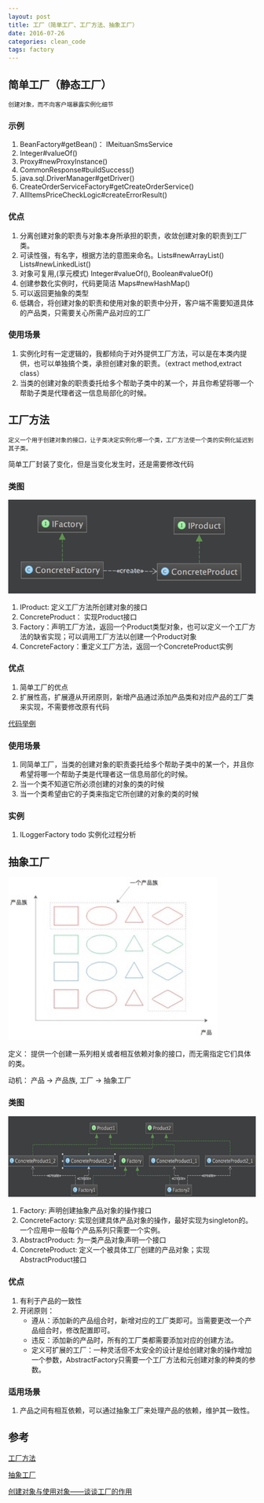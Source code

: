 ```yaml
---
layout: post
title: 工厂（简单工厂、工厂方法、抽象工厂）
date: 2016-07-26
categories: clean_code
tags: factory
---
```





## 简单工厂（静态工厂）

`创建对象，而不向客户端暴露实例化细节`

### 示例

1. BeanFactory#getBean()： IMeituanSmsService
2. Integer#valueOf()
3. Proxy#newProxyInstance()
4. CommonResponse#buildSuccess()
5. java.sql.DriverManager#getDriver()
6. CreateOrderServiceFactory#getCreateOrderService()
7. AllItemsPriceCheckLogic#createErrorResult()

### 优点

1. 分离创建对象的职责与对象本身所承担的职责，收敛创建对象的职责到工厂类。
2. 可读性强，有名字，根据方法的意图来命名。Lists#newArrayList() Lists#newLinkedList()
3. 对象可复用,(享元模式) Integer#valueOf(), Boolean#valueOf()
4. 创建参数化实例时，代码更简洁 Maps#newHashMap()
5. 可以返回更抽象的类型
6. 低耦合，将创建对象的职责和使用对象的职责中分开，客户端不需要知道具体的产品类，只需要关心所需产品对应的工厂

### 使用场景

1. 实例化时有一定逻辑的，我都倾向于对外提供工厂方法，可以是在本类内提供，也可以单独搞个类，承担创建对象的职责。（extract method,extract class）
2. 当类的创建对象的职责委托给多个帮助子类中的某一个，并且你希望将哪一个帮助子类是代理者这一信息局部化的时候。

## 工厂方法

`定义一个用于创建对象的接口，让子类决定实例化哪一个类，工厂方法使一个类的实例化延迟到其子类。`

简单工厂封装了变化，但是当变化发生时，还是需要修改代码

### 类图

![类图](/images/design_pattern/factory.png)

1. IProduct: 定义工厂方法所创建对象的接口
2. ConcreteProduct： 实现Product接口
3. Factory：声明工厂方法，返回一个Product类型对象，也可以定义一个工厂方法的缺省实现；可以调用工厂方法以创建一个Product对象
4. ConcreteFactory：重定义工厂方法，返回一个ConcreteProduct实例

### 优点

1. 简单工厂的优点
2. 扩展性高，扩展遵从开闭原则，新增产品通过添加产品类和对应产品的工厂类来实现，不需要修改原有代码

[代码举例](https://github.com/lcj1992/learn/blob/master/java/designPattern/src/main/java/creational/facotry/FactoryTest.java)

### 使用场景

1. 同简单工厂，当类的创建对象的职责委托给多个帮助子类中的某一个，并且你希望将哪一个帮助子类是代理者这一信息局部化的时候。
2. 当一个类不知道它所必须创建的对象的类的时候
3. 当一个类希望由它的子类来指定它所创建的对象的类的时候

### 实例

1. ILoggerFactory todo 实例化过程分析

## 抽象工厂

![产品族](/images/Design_pattern/abstract_factory.jpg)

定义： 提供一个创建一系列相关或者相互依赖对象的接口，而无需指定它们具体的类。

动机： 产品 -> 产品族, 工厂 -> 抽象工厂

### 类图

![类图](/images/design_pattern/abstract_factory.png)

1. Factory: 声明创建抽象产品对象的操作接口
2. ConcreteFactory: 实现创建具体产品对象的操作，最好实现为singleton的。一个应用中一般每个产品系列只需要一个实例。
3. AbstractProduct: 为一类产品对象声明一个接口
4. ConcreteProduct: 定义一个被具体工厂创建的产品对象；实现AbstractProduct接口

### 优点

1. 有利于产品的一致性
2. 开闭原则：
    * 遵从：添加新的产品组合时，新增对应的工厂类即可。当需要更改一个产品组合时，修改配置即可。
    * 违反：添加新的产品时，所有的工厂类都需要添加对应的创建方法。
    * 定义可扩展的工厂：一种灵活但不太安全的设计是给创建对象的操作增加一个参数，AbstractFactory只需要一个工厂方法和元创建对象的种类的参数。

### 适用场景

1. 产品之间有相互依赖，可以通过抽象工厂来处理产品的依赖，维护其一致性。

## 参考

[工厂方法](https://en.wikipedia.org/wiki/Factory_method_pattern)

[抽象工厂](https://en.wikipedia.org/wiki/Abstract_factory_pattern)

[创建对象与使用对象——谈谈工厂的作用](http://blog.csdn.net/lovelion/article/details/7523392)
